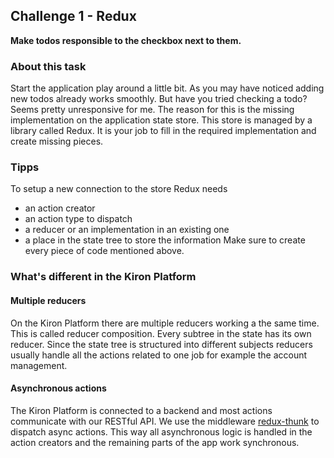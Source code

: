 ## Challenge 1 - Redux

__Make todos responsible to the checkbox next to them.__

### About this task

Start the application play around a little bit. As you may have noticed adding
new todos already works smoothly. But have you tried checking a todo? Seems
pretty unresponsive for me. The reason for this is the missing implementation
on the application state store. This store is managed by a library called Redux.
It is your job to fill in the required implementation and create missing pieces.

### Tipps

To setup a new connection to the store Redux needs
- an action creator
- an action type to dispatch
- a reducer or an implementation in an existing one
- a place in the state tree to store the information
Make sure to create every piece of code mentioned above.

### What's different in the Kiron Platform

#### Multiple reducers

On the Kiron Platform there are multiple reducers working a the same time. This
is called reducer composition. Every subtree in the state has its own reducer.
Since the state tree is structured into different subjects reducers usually
handle all the actions related to one job for example the account management.

#### Asynchronous actions

The Kiron Platform is connected to a backend and most actions communicate
with our RESTful API. We use the middleware
[redux-thunk](https://github.com/gaearon/redux-thunk) to dispatch async actions.
This way all asynchronous logic is handled in the action creators and the
remaining parts of the app work synchronous.
